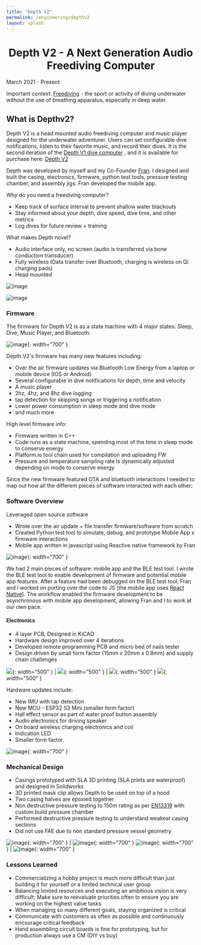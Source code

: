 ```yaml
---
title: "Depth V2"
permalink: /engineering/depthv2
layout: splash
---
```


<h1 style="text-align: center;">Depth V2 - A Next Generation Audio Freediving Computer</h1>
<h10 style="text-align: left;">March 2021 - Present  </h10>
<br>

Important context: [Freediving](https://en.wikipedia.org/wiki/Freediving) - the sport or activity of diving underwater without the use of breathing apparatus, especially in deep water.

## What is Depthv2?
Depth V2 is a head mounted audio freediving computer and music player designed for the underwater adventurer. Users can set configurable dive notifications, listen to their favorite music, and record their dives. It is the second iteration of the [Depth V1 dive computer](/engineering/depthv1)
, and it is available for purchase here: [Depth V2](https://www.https://www.depthdiving.com)

Depth was developed by myself and my Co-Founder [Fran](https://www.linkedin.com/in/fransheska-colon/). I designed and built the casing, electronics, firmware, python test tools, pressure testing chamber, and assembly jigs. Fran developed the mobile app.

Why do you need a freediving computer? 
- Keep track of surface interval to prevent shallow water blackouts
- Stay informed about your depth, dive speed, dive time, and other metrics
- Log dives for future review + training

What makes Depth novel?
- Audio interface only, no screen (audio is transferred via bone conduction transducer)
- Fully wireless (Data transfer over Bluetooth, charging is wireless on Qi charging pads)
- Head mounted 

![image](/assets/images/depthv2_head_mounted.JPG)

![image](/assets/images/depth_timeline.png)

### Firmware

The firmware for Depth V2 is as a state machine with 4 major states: Sleep, Dive, Music Player, and Bluetooth:

![image](/assets/images/depth_fw_state_machine.png){: width="700" }

Depth V2's firmware has many new features including:

- Over the air firmware updates via Bluetooth Low Energy from a laptop or mobile device (IOS or Android)
- Several configurable in dive notifications for depth, time and velocity
- A music player
- 2hz, 4hz, and 8hz dive logging
- tap detection for skipping songs or triggering a notification
- Lower power consumption in sleep mode and dive mode
- and much more

High level firmware info: 
- Firmware written in C++
- Code runs as a state machine, spending most of the time in sleep mode to conserve energy
- Platform.io tool chain used for compilation and uploading FW
- Pressure and temperature sampling rate is dynamically adjusted depending on mode to conserve energy

Since the new firmware featured OTA and bluetooth interactions I needed to map out how all the different pieces of software interacted with each other:  

### Software Overview

Leveraged open source software
- Wrote over the air update + file transfer firmware/software from scratch
- Created Python test tool to simulate, debug, and prototype Mobile App x firmware interactions
- Mobile app written in javascript using Reactive native framework by Fran


![image](/assets/images/depth_sw_arch.png){: width="700" }

We had 2 main pieces of software: mobile app and the BLE test tool. I wrote the BLE test tool to enable development of firmware and potential mobile app features. After a feature had been debugged on the BLE test tool, Fran and I worked on porting over the code to JS (the mobile app uses [React Native](https://reactnative.dev)). The workflow enabled the firmware development to be asynchronous with mobile app development, allowing Fran and I to work at our own pace.

#### Electronics

- 4 layer PCB, Designed in KiCAD
- Hardware design improved over 4 iterations
- Developed remote programming PCB and micro bed of nails tester
- Design driven by small form factor (15mm x 20mm x 0.8mm) and supply chain challenges

![](/assets/images/pcbav2.png){: width="500" }  |  ![](/assets/images/pcbav3.png){: width="500" } | ![](/assets/images/pcbav4.png){: width="500" } 
![](/assets/images/depth_pcb_panel.png){: width="500" } 

Hardware updates include:
- New IMU with tap detection
- New MCU - ESP32 S3 Mini (smaller form factor)
- Hall effect sensor as part of water proof button assembly
- Audio electronics for driving speaker
- On board wireless charging electronics and coil
- Indication LED
- Smaller form factor.

![image](/assets/images/depth_ee_highlevel.png){: width="700" }

### Mechanical Design

- Casings prototyped with SLA 3D printing (SLA prints are waterproof) and designed in Solidworks
- 3D printed mask clip allows Depth to be used on top of a hood
- Two casing halves are epoxied together 
- Non destructive pressure testing to 150m rating as per [EN13319](https://standards.iteh.ai/catalog/standards/cen/5d35e933-ca50-4d80-8c9d-631f5597b784/en-13319-2000) with custom build pressure chamber
- Performed destructive pressure testing to understand weakest casing sections
- Did not use FAE due to non standard pressure vessel geometry

![image](/assets/images/depth_mechE.png){: width="700" } | ![image](/assets/images/depth_pressure_chamber.png){: width="700" } 
![image](/assets/images/casing%20prototyping.png){: width="700" } | ![image](/assets/images/depth5x.png){: width="700" } 

### Lessons Learned

- Commercializing a hobby project is much more difficult than just building it for yourself or a limited technical user group
- Balancing limited resources and executing an ambitious vision is very difficult; Make sure to reevaluate priorities often to ensure you are working on the highest value tasks
- When managing so many different goals, staying organized is critical
- Communicate with customers as often as possible and continuously encourage critical feedback
- Hand assembling circuit boards is fine for prototyping, but for production always use a CM (DIY vs buy)




